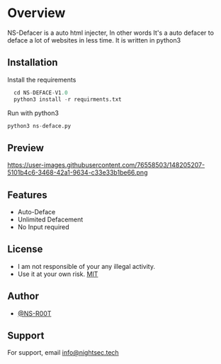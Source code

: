 
# Overview

NS-Defacer is a auto html injecter, In other words It's a auto defacer to deface a lot of websites in less time. It is written in python3 

## Installation

Install the requirements

```python
  cd NS-DEFACE-V1.0
  python3 install -r requirments.txt
```
Run with python3
```python
python3 ns-deface.py
```

## Preview

https://user-images.githubusercontent.com/76558503/148205207-5101b4c6-3468-42a1-9634-c33e33b1be66.png

## Features

- Auto-Deface
- Unlimited Defacement
- No Input required


## License

- I am not responsible of your any illegal activity.
- Use it at your own risk. [MIT](https://choosealicense.com/licenses/mit/)

## Author

- [@NS-R00T](https://www.github.com/TheNightSec)

## Support

For support, email info@nightsec.tech 


